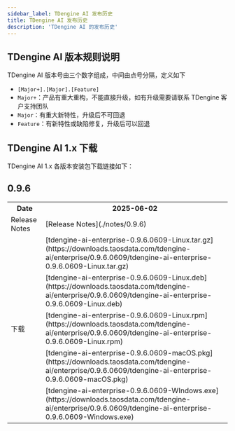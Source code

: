 ```yaml
---
sidebar_label: TDengine AI 发布历史
title: TDengine AI 发布历史 
description: 'TDengine AI 的发布历史'
---
```


## TDengine AI 版本规则说明

TDengine AI 版本号由三个数字组成，中间由点号分隔，定义如下
- `[Major+].[Major].[Feature]`
- `Major+`：产品有重大重构，不能直接升级，如有升级需要请联系 TDengine 客户支持团队
- `Major`：有重大新特性，升级后不可回退
- `Feature`：有新特性或缺陷修复，升级后可以回退

## TDengine AI 1.x 下载

TDengine AI 1.x 各版本安装包下载链接如下：

## 0.9.6
<table>
  <tr>
    <th>Date</th>
    <th>2025-06-02</th>
  </tr>
  <tr>
    <td>Release Notes</td>
    <td>[Release Notes](./notes/0.9.6)</td>
  </tr>
  <tr>
    <td rowspan="5">下载</td>
    <td>[tdengine-ai-enterprise-0.9.6.0609-Linux.tar.gz](https://downloads.taosdata.com/tdengine-ai/enterprise/0.9.6.0609/tdengine-ai-enterprise-0.9.6.0609-Linux.tar.gz)</td>
  </tr>
  <tr>
    <td>[tdengine-ai-enterprise-0.9.6.0609-Linux.deb](https://downloads.taosdata.com/tdengine-ai/enterprise/0.9.6.0609/tdengine-ai-enterprise-0.9.6.0609-Linux.deb)</td>
  </tr>
  <tr>
    <td>[tdengine-ai-enterprise-0.9.6.0609-Linux.rpm](https://downloads.taosdata.com/tdengine-ai/enterprise/0.9.6.0609/tdengine-ai-enterprise-0.9.6.0609-Linux.rpm)</td>
  </tr>
  <tr>
    <td>[tdengine-ai-enterprise-0.9.6.0609-macOS.pkg](https://downloads.taosdata.com/tdengine-ai/enterprise/0.9.6.0609/tdengine-ai-enterprise-0.9.6.0609-macOS.pkg)</td>
  </tr>
  <tr>
    <td>[tdengine-ai-enterprise-0.9.6.0609-WIndows.exe](https://downloads.taosdata.com/tdengine-ai/enterprise/0.9.6.0609/tdengine-ai-enterprise-0.9.6.0609-Windows.exe)</td>
  </tr>
</table>
